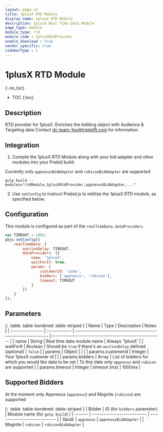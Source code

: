 ```yaml
---
layout: page_v2
title: 1plusX RTD Module
display_name: 1plusX RTD Module
description: 1plusX Real Time Data Module
page_type: module
module_type: rtd
module_code : 1plusXRtdProvider
enable_download : true
vendor_specific: true
sidebarType : 1
---
```


# 1plusX RTD Module
{:.no_toc}

* TOC
{:toc}

## Description

RTD provider for 1plusX. 
Enriches the bidding object with Audience & Targeting data
Contact dc-team-1px@triplelift.com for information.

## Integration

1) Compile the 1plusX RTD Module along with your bid adapter and other modules into your Prebid build:  

Currently only `appnexusBidAdapter` and `rubiconBidAdapter` are supported

```
gulp build --modules="rtdModule,1plusXRtdProvider,appnexusBidAdapter,..."  
```

2) Use `setConfig` to instruct Prebid.js to initilize the 1plusX RTD module, as specified below. 

## Configuration

This module is configured as part of the `realTimeData.dataProviders`  

```javascript
var TIMEOUT = 1000;
pbjs.setConfig({
    realTimeData: {
        auctionDelay: TIMEOUT,
        dataProviders: [{
            name: '1plusX',
            waitForIt: true,
            params: {
                customerId: 'acme',
                bidders: ['appnexus', 'rubicon'],
                timeout: TIMEOUT
            }
        }]
    }
});
```

## Parameters

{: .table .table-bordered .table-striped }
| Name              | Type          | Description                                                      | Notes                                                    |
| :---------------- | :------------ | :--------------------------------------------------------------- |:-------------------------------------------------------- |
| name              | String        | Real time data module name                                       | Always '1plusX'                                          |
| waitForIt         | Boolean       | Should be `true` if there's an `auctionDelay` defined (optional) | `false`                                                  |
| params            | Object        |                                                                  |                                                          |
| params.customerId | Integer       | Your 1plusX customer id                                          |                                                          |
| params.bidders    | Array<string> | List of bidders for which you would like data to be set          | To this date only `appnexus` and `rubicon` are supported |
| params.timeout    | Integer       | timeout (ms)                                                     | 1000ms                                                   |

## Supported Bidders
At the moment only Appnexus (`appnexus`) and Magnite (`rubicon`) are supported

{: .table .table-bordered .table-striped }
| Bidder  | ID (for `bidders` parameter) | Module name (for `gulp build`) |
| ------- | ---------------------------- | ------------------------------ |
| Xandr   | `appnexus`                   | `appnexusBidAdapter`           |
| Magnite | `rubicon`                    | `rubiconBidAdapter`            |

